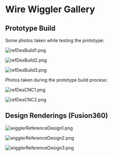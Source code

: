 # Wire Wiggler Gallery
## Prototype Build
Some photos taken while testing the prototype:

![refDesBuild1.png](/images/refDesBuild1.png)

![refDesBuild2.png](/images/refDesBuild2.png)

![refDesBuild3.png](/images/refDesBuild3.png)

Photos taken during the prototype build process:

![refDesCNC1.png](/images/refDesCNC1.png)

![refDesCNC2.png](/images/refDesCNC2.png)

## Design Renderings (Fusion360)
![wigglerReferenceDesign1.png](/images/wigglerReferenceDesign1.png)

![wigglerReferenceDesign2.png](/images/wigglerReferenceDesign2.png)

![wigglerReferenceDesign3.png](/images/wigglerReferenceDesign3.png)